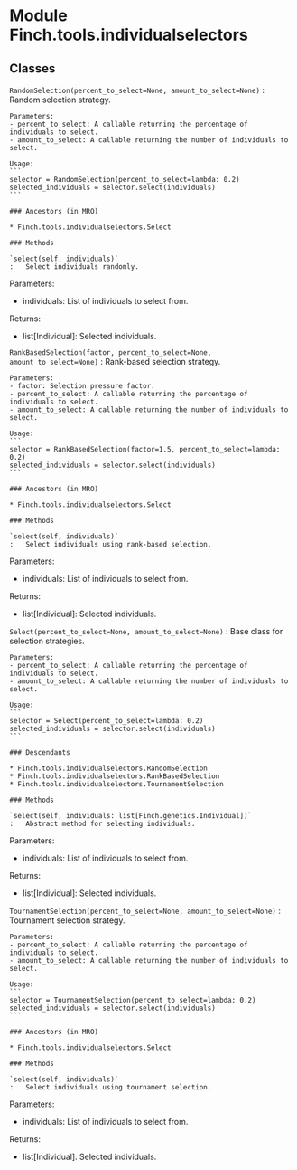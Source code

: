 Module Finch.tools.individualselectors
======================================

Classes
-------

`RandomSelection(percent_to_select=None, amount_to_select=None)`
:   Random selection strategy.
    
    Parameters:
    - percent_to_select: A callable returning the percentage of individuals to select.
    - amount_to_select: A callable returning the number of individuals to select.
    
    Usage:
    ```
    selector = RandomSelection(percent_to_select=lambda: 0.2)
    selected_individuals = selector.select(individuals)
    ```

    ### Ancestors (in MRO)

    * Finch.tools.individualselectors.Select

    ### Methods

    `select(self, individuals)`
    :   Select individuals randomly.
  
  Parameters:
  - individuals: List of individuals to select from.
  
  Returns:
  - list[Individual]: Selected individuals.

`RankBasedSelection(factor, percent_to_select=None, amount_to_select=None)`
:   Rank-based selection strategy.
    
    Parameters:
    - factor: Selection pressure factor.
    - percent_to_select: A callable returning the percentage of individuals to select.
    - amount_to_select: A callable returning the number of individuals to select.
    
    Usage:
    ```
    selector = RankBasedSelection(factor=1.5, percent_to_select=lambda: 0.2)
    selected_individuals = selector.select(individuals)
    ```

    ### Ancestors (in MRO)

    * Finch.tools.individualselectors.Select

    ### Methods

    `select(self, individuals)`
    :   Select individuals using rank-based selection.
  
  Parameters:
  - individuals: List of individuals to select from.
  
  Returns:
  - list[Individual]: Selected individuals.

`Select(percent_to_select=None, amount_to_select=None)`
:   Base class for selection strategies.
    
    Parameters:
    - percent_to_select: A callable returning the percentage of individuals to select.
    - amount_to_select: A callable returning the number of individuals to select.
    
    Usage:
    ```
    selector = Select(percent_to_select=lambda: 0.2)
    selected_individuals = selector.select(individuals)
    ```

    ### Descendants

    * Finch.tools.individualselectors.RandomSelection
    * Finch.tools.individualselectors.RankBasedSelection
    * Finch.tools.individualselectors.TournamentSelection

    ### Methods

    `select(self, individuals: list[Finch.genetics.Individual])`
    :   Abstract method for selecting individuals.
  
  Parameters:
  - individuals: List of individuals to select from.
  
  Returns:
  - list[Individual]: Selected individuals.

`TournamentSelection(percent_to_select=None, amount_to_select=None)`
:   Tournament selection strategy.
    
    Parameters:
    - percent_to_select: A callable returning the percentage of individuals to select.
    - amount_to_select: A callable returning the number of individuals to select.
    
    Usage:
    ```
    selector = TournamentSelection(percent_to_select=lambda: 0.2)
    selected_individuals = selector.select(individuals)
    ```

    ### Ancestors (in MRO)

    * Finch.tools.individualselectors.Select

    ### Methods

    `select(self, individuals)`
    :   Select individuals using tournament selection.
  
  Parameters:
  - individuals: List of individuals to select from.
  
  Returns:
  - list[Individual]: Selected individuals.